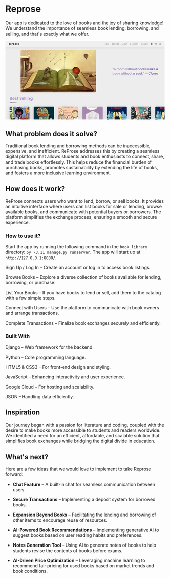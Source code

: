 # Reprose
Our app is dedicated to the love of books and the joy of sharing knowledge! We understand the importance of seamless book lending, borrowing, and selling, and that's exactly what we offer.

[![Watch the demo of our app](https://github.com/Praneeth-Suresh/reprose/blob/main/gallery.jpg)](https://www.youtube.com/watch?v=YH49sNHiUj8&t=48s)

## What problem does it solve?

Traditional book lending and borrowing methods can be inaccessible, expensive, and inefficient. ReProse addresses this by creating a seamless digital platform that allows students and book enthusiasts to connect, share, and trade books effortlessly. This helps reduce the financial burden of purchasing books, promotes sustainability by extending the life of books, and fosters a more inclusive learning environment.

## How does it work?

ReProse connects users who want to lend, borrow, or sell books. It provides an intuitive interface where users can list books for sale or lending, browse available books, and communicate with potential buyers or borrowers. The platform simplifies the exchange process, ensuring a smooth and secure experience.

### How to use it?

Start the app by running the following command in the `book_library` directory: `py -3.11 manage.py runserver`.
The app will start up at `http://127.0.0.1:8000/`.

Sign Up / Log In – Create an account or log in to access book listings.

Browse Books – Explore a diverse collection of books available for lending, borrowing, or purchase.

List Your Books – If you have books to lend or sell, add them to the catalog with a few simple steps.

Connect with Users – Use the platform to communicate with book owners and arrange transactions.

Complete Transactions – Finalize book exchanges securely and efficiently.

### Built With

Django – Web framework for the backend.

Python – Core programming language.

HTML5 & CSS3 – For front-end design and styling.

JavaScript – Enhancing interactivity and user experience.

Google Cloud – For hosting and scalability.

JSON – Handling data efficiently.

## Inspiration

Our journey began with a passion for literature and coding, coupled with the desire to make books more accessible to students and readers worldwide. We identified a need for an efficient, affordable, and scalable solution that simplifies book exchanges while bridging the digital divide in education.

## What's next?
Here are a few ideas that we would love to implement to take Reprose forward:

- **Chat Feature** – A built-in chat for seamless communication between users.

- **Secure Transactions** – Implementing a deposit system for borrowed books.

- **Expansion Beyond Books** – Facilitating the lending and borrowing of other items to encourage reuse of resources.

- **AI-Powered Book Recommendations** – Implementing generative AI to suggest books based on user reading habits and preferences.

- **Notes Generation Tool** – Using AI to generate notes of books to help students revise the contents of books before exams.

- **AI-Driven Price Optimization** – Leveraging machine learning to recommend fair pricing for used books based on market trends and book conditions.